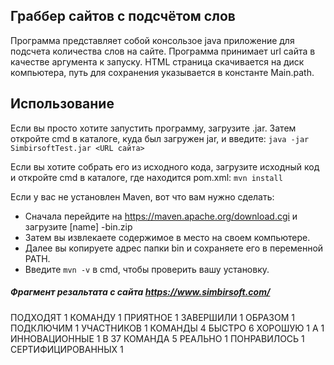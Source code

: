 ## Граббер сайтов с подсчётом слов

Программа представляет собой консользое java приложение для подсчета количества слов на сайте. Программа принимает url сайта в качестве аргумента к запуску.
HTML страница скачивается на диск компьютера, путь для сохранения указывается в константе Main.path.

## Использование
Если вы просто хотите запустить программу, загрузите .jar. Затем откройте cmd в каталоге, куда был загружен jar, и введите:
 `java -jar SimbirsoftTest.jar <URL сайта>`
 
Если вы хотите собрать его из исходного кода, загрузите исходный код и откройте cmd в каталоге, где находится pom.xml: `mvn install`
 
 Если у вас не установлен Maven, вот что вам нужно сделать:
 - Сначала перейдите на https://maven.apache.org/download.cgi и загрузите [name] -bin.zip
 - Затем вы извлекаете содержимое в место на своем компьютере.
 - Далее вы копируете адрес папки bin и сохраняете его в переменной PATH.
 - Введите `mvn -v` в cmd, чтобы проверить вашу установку.

##### Фрагмент резальтата с сайта https://www.simbirsoft.com/
ПОДХОДЯТ 1
КОМАНДУ 1
ПРИЯТНОЕ 1
ЗАВЕРШИЛИ 1
ОБРАЗОМ 1
ПОДКЛЮЧИМ 1
УЧАСТНИКОВ 1
КОМАНДЫ 4
БЫСТРО 6
ХОРОШУЮ 1
А 1
ИННОВАЦИОННЫЕ 1
В 37
КОМАНДА 5
РЕАЛЬНО 1
ПОНРАВИЛОСЬ 1
СЕРТИФИЦИРОВАННЫХ 1
